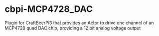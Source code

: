 # cbpi-MCP4728_DAC
Plugin for CraftBeerPi3 that provides an Actor to drive one channel of an MCP4728 quad DAC chip, providing a 12 bit analog voltage output
